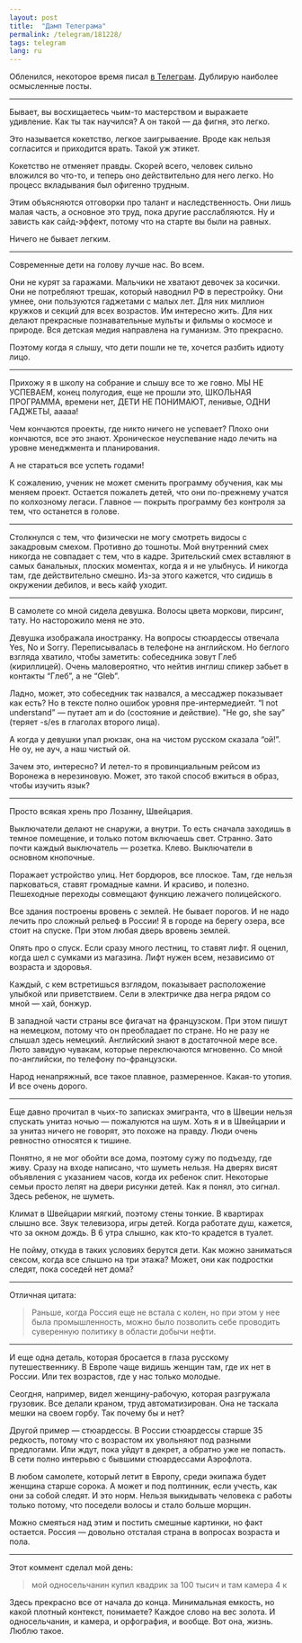 ```yaml
---
layout: post
title:  "Дамп Телеграма"
permalink: /telegram/181228/
tags: telegram
lang: ru
---
```


[tele]:https://t.me/igrishaev_blog

Обленился, некоторое время писал [в Телеграм][tele]. Дублирую наиболее
осмысленные посты.

***

Бывает, вы восхищаетесь чьим-то мастерством и выражаете удивление. Как ты так
научился? А он такой — да фигня, это легко.

Это называется кокетство, легкое заигрываение. Вроде как нельзя согласится и
приходится врать. Такой уж этикет.

Кокетство не отменяет правды. Скорей всего, человек сильно вложился во что-то, и
теперь оно действительно для него легко. Но процесс вкладывания был офигенно
трудным.

Этим объясняются отговорки про талант и наследственность. Они лишь малая часть,
а основное это труд, пока другие расслабляются. Ну и зависть как сайд-эффект,
потому что на старте вы были на равных.

Ничего не бывает легким.

***

Современные дети на голову лучше нас. Во всем.

Они не курят за гаражами. Мальчики не хватают девочек за косички. Они не
потребляют трешак, который наводнил РФ в перестройку. Они умнее, они пользуются
гаджетами с малых лет. Для них миллион кружков и секций для всех возрастов. Им
интересно жить. Для них делают прекрасные познавательные мульты и фильмы о
космосе и природе. Вся детская медия направлена на гуманизм. Это прекрасно.

Поэтому когда я слышу, что дети пошли не те, хочется разбить идиоту лицо.

***

Прихожу я в школу на собрание и слышу все то же говно. МЫ НЕ УСПЕВАЕМ, конец
полугодия, еще не прошли это, ШКОЛЬНАЯ ПРОГРАММА, времени нет, ДЕТИ НЕ ПОНИМАЮТ,
ленивые, ОДНИ ГАДЖЕТЫ, ааааа!

Чем кончаются проекты, где никто ничего не успевает? Плохо они кончаются, все
это знают. Хроническое неуспевание надо лечить на уровне менеджмента и
планирования.

А не стараться все успеть годами!

К сожалению, ученик не может сменить программу обучения, как мы меняем
проект. Остается пожалеть детей, что они по-прежнему учатся по колхозному
легаси. Главное — покрыть программу без контроля за тем, что останется в голове.

***

Столкнулся с тем, что физически не могу смотреть видосы с закадровым
смехом. Противно до тошноты. Мой внутренний смех никогда не совпадает с тем, что
в кадре. Зрительский смех вставляют в самых банальных, плоских моментах, когда я
и не улыбнусь. И никогда там, где действительно смешно. Из-за этого кажется, что
сидишь в окружении дебилов, и весь кайф уходит.

***

В самолете со мной сидела девушка. Волосы цвета моркови, пирсинг, тату. Но
насторожило меня не это.

Девушка изображала иностранку. На вопросы стюардессы отвечала Yes, No и
Sorry. Переписывалась в телефоне на английском. Но беглого взгляда хватило,
чтобы заметить: собеседника зовут Глеб (кириллицей). Очень маловероятно, что
нейтив инглиш спикер забьет в контакты “Глеб”, а не “Gleb”.

Ладно, может, это собеседник так назвался, а мессаджер показывает как есть? Но в
тексте полно ошибок уровня пре-интермедиейт. “I not understand” — путает am и do
(состояние и действие). "He go, she say” (теряет -s/es в глаголах второго лица).

А когда у девушки упал рюкзак, она на чистом русском сказала “ой!”. Не оу, не
ауч, а наш чистый ой.

Зачем это, интересно? И летел-то я провинциальным рейсом из Воронежа в
нерезиновую. Может, это такой способ вжиться в образ, чтобы изучить язык?

***

Просто всякая хрень про Лозанну, Швейцария.

Выключатели делают не снаружи, а внутри. То есть сначала заходишь в темное
помещение, и только потом включаешь свет. Странно. Зато почти каждый выключатель
— розетка. Клево. Выключатели в основном кнопочные.

Поражает устройство улиц. Нет бордюров, все плоское. Там, где нельзя
парковаться, ставят громадные камни. И красиво, и полезно. Пешеходные переходы
совмещают функцию лежачего полицейского.

Все здания построены вровень с землей. Не бывает порогов. И не надо лечить про
сложный рельеф в России! Я в городе на берегу озера, все стоит на спуске. При
этом любая дверь вровень землей.

Опять про о спуск. Если сразу много лестниц, то ставят лифт. Я оценил, когда шел
с сумками из магазина. Лифт нужен всем, независимо от возраста и здоровья.

Каждый, с кем встретишься взглядом, показывает расположение улыбкой или
приветствием. Сели в электричке два негра рядом со мной — хай, бонжур.

В западной части страны все фигачат на французском. При этом пишут на немецком,
потому что он преобладает по стране. Но не разу не слышал здесь
немецкий. Английский знают в достаточной мере все. Люто завидую чувакам, которые
переключаются мгновенно. Со мной по-английски, по телефону по-французски.

Народ ненапряжный, все такое плавное, размеренное. Какая-то утопия. И все очень
дорого.

***

Еще давно прочитал в чьих-то записках эмигранта, что в Швеции нельзя спускать
унитаз ночью — пожалуются на шум. Хоть я и в Швейцарии и за унитаз ничего не
говорят, это похоже на правду. Люди очень ревностно относятся к тишине.

Понятно, я не мог обойти все дома, поэтому сужу по подъезду, где живу. Сразу на
входе написано, что шуметь нельзя. На дверях висят объявления с указанием часов,
когда их ребенок спит. Некоторые семьи просто лепят на двери рисунки детей. Как
я понял, это сигнал. Здесь ребенок, не шуметь.

Климат в Швейцарии мягкий, поэтому стены тонкие. В квартирах слышно все. Звук
телевизора, игры детей. Когда работате душ, кажется, что за окном дождь. В 6
утра слышно, как кто-то крадется в туалет.

Не пойму, откуда в таких условиях берутся дети. Как можно заниматься сексом,
когда все слышно на три этажа? Может, они как подростки следят, пока соседей нет
дома?

***

Отличная цитата:

> Раньше, когда Россия еще не встала с колен, но при этом у нее была
> промышленность, можно было позволить себе проводить суверенную политику в
> области добычи нефти.


***

И еще одна деталь, которая бросается в глаза русскому путешественнику. В Европе
чаще видишь женщин там, где их нет в России. Или тех возрастов, где у нас только
молодые.

Сеогдня, например, видел женщину-рабочую, которая разгружала грузовик. Все
делали краном, труд автоматизирован. Она не таскала мешки на своем горбу. Так
почему бы и нет?

Другой пример — стюардессы. В России стюардессы старше 35 редкость, потому что с
возрастом их увольняют под разными предлогами. Или ждут, пока уйдут в декрет, а
обратно уже не попасть. В сети полно интерьвю с бывшими стюардессами Аэрофлота.

В любом самолете, который летит в Европу, среди экипажа будет женщина старше
сорока. А может и под полтинник, если учесть, как они за собой следят. И это
норм. Нельзя выкидывать человека с работы только потому, что поседели волосы и
стало больше морщин.

Можно смеяться над этим и постить смешные картинки, но факт остается. Россия —
довольно отсталая страна в вопросах возраста и пола.

***

Этот коммент сделал мой день:

> мой односельчанин купил квадрик за 100 тысич и там камера 4 к﻿

Здесь прекрасно все от начала до конца. Минимальная емкость, но какой плотный
контекст, понимаете? Каждое слово на вес золота. И односельчанин, и камера, и
орфография, и вообще. Вот она, жизнь. Люблю такое.
